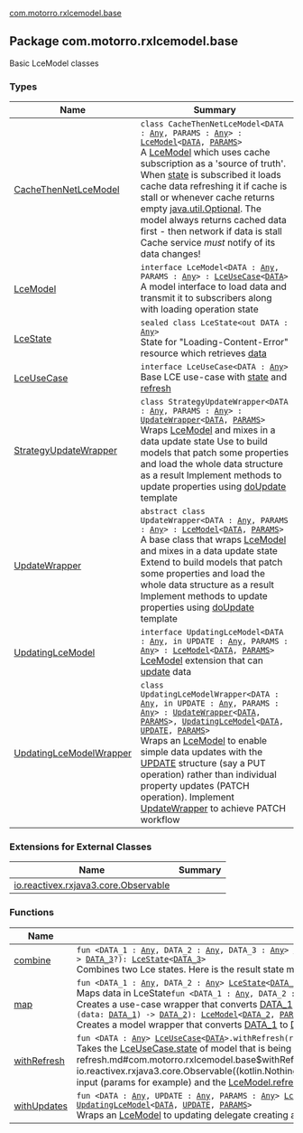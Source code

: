 [com.motorro.rxlcemodel.base](./index.md)

## Package com.motorro.rxlcemodel.base

Basic LceModel classes

### Types

| Name | Summary |
|---|---|
| [CacheThenNetLceModel](-cache-then-net-lce-model/index.md) | `class CacheThenNetLceModel<DATA : `[`Any`](https://kotlinlang.org/api/latest/jvm/stdlib/kotlin/-any/index.html)`, PARAMS : `[`Any`](https://kotlinlang.org/api/latest/jvm/stdlib/kotlin/-any/index.html)`> : `[`LceModel`](-lce-model/index.md)`<`[`DATA`](-cache-then-net-lce-model/index.md#DATA)`, `[`PARAMS`](-cache-then-net-lce-model/index.md#PARAMS)`>`<br>A [LceModel](-lce-model/index.md) which uses cache subscription as a 'source of truth'. When [state](-cache-then-net-lce-model/state.md) is subscribed it loads cache data refreshing it if cache is stall or whenever cache returns empty [java.util.Optional](http://docs.oracle.com/javase/6/docs/api/java/util/Optional.html). The model always returns cached data first - then network if data is stall Cache service *must* notify of its data changes! |
| [LceModel](-lce-model/index.md) | `interface LceModel<DATA : `[`Any`](https://kotlinlang.org/api/latest/jvm/stdlib/kotlin/-any/index.html)`, PARAMS : `[`Any`](https://kotlinlang.org/api/latest/jvm/stdlib/kotlin/-any/index.html)`> : `[`LceUseCase`](-lce-use-case/index.md)`<`[`DATA`](-lce-model/index.md#DATA)`>`<br>A model interface to load data and transmit it to subscribers along with loading operation state |
| [LceState](-lce-state/index.md) | `sealed class LceState<out DATA : `[`Any`](https://kotlinlang.org/api/latest/jvm/stdlib/kotlin/-any/index.html)`>`<br>State for "Loading-Content-Error" resource which retrieves [data](-lce-state/data.md) |
| [LceUseCase](-lce-use-case/index.md) | `interface LceUseCase<DATA : `[`Any`](https://kotlinlang.org/api/latest/jvm/stdlib/kotlin/-any/index.html)`>`<br>Base LCE use-case with [state](-lce-use-case/state.md) and [refresh](-lce-use-case/refresh.md) |
| [StrategyUpdateWrapper](-strategy-update-wrapper/index.md) | `class StrategyUpdateWrapper<DATA : `[`Any`](https://kotlinlang.org/api/latest/jvm/stdlib/kotlin/-any/index.html)`, PARAMS : `[`Any`](https://kotlinlang.org/api/latest/jvm/stdlib/kotlin/-any/index.html)`> : `[`UpdateWrapper`](-update-wrapper/index.md)`<`[`DATA`](-strategy-update-wrapper/index.md#DATA)`, `[`PARAMS`](-strategy-update-wrapper/index.md#PARAMS)`>`<br>Wraps [LceModel](-lce-model/index.md) and mixes in a data update state Use to build models that patch some properties and load the whole data structure as a result Implement methods to update properties using [doUpdate](-update-wrapper/do-update.md) template |
| [UpdateWrapper](-update-wrapper/index.md) | `abstract class UpdateWrapper<DATA : `[`Any`](https://kotlinlang.org/api/latest/jvm/stdlib/kotlin/-any/index.html)`, PARAMS : `[`Any`](https://kotlinlang.org/api/latest/jvm/stdlib/kotlin/-any/index.html)`> : `[`LceModel`](-lce-model/index.md)`<`[`DATA`](-update-wrapper/index.md#DATA)`, `[`PARAMS`](-update-wrapper/index.md#PARAMS)`>`<br>A base class that wraps [LceModel](-lce-model/index.md) and mixes in a data update state Extend to build models that patch some properties and load the whole data structure as a result Implement methods to update properties using [doUpdate](-update-wrapper/do-update.md) template |
| [UpdatingLceModel](-updating-lce-model/index.md) | `interface UpdatingLceModel<DATA : `[`Any`](https://kotlinlang.org/api/latest/jvm/stdlib/kotlin/-any/index.html)`, in UPDATE : `[`Any`](https://kotlinlang.org/api/latest/jvm/stdlib/kotlin/-any/index.html)`, PARAMS : `[`Any`](https://kotlinlang.org/api/latest/jvm/stdlib/kotlin/-any/index.html)`> : `[`LceModel`](-lce-model/index.md)`<`[`DATA`](-updating-lce-model/index.md#DATA)`, `[`PARAMS`](-updating-lce-model/index.md#PARAMS)`>`<br>[LceModel](-lce-model/index.md) extension that can [update](-updating-lce-model/update.md) data |
| [UpdatingLceModelWrapper](-updating-lce-model-wrapper/index.md) | `class UpdatingLceModelWrapper<DATA : `[`Any`](https://kotlinlang.org/api/latest/jvm/stdlib/kotlin/-any/index.html)`, in UPDATE : `[`Any`](https://kotlinlang.org/api/latest/jvm/stdlib/kotlin/-any/index.html)`, PARAMS : `[`Any`](https://kotlinlang.org/api/latest/jvm/stdlib/kotlin/-any/index.html)`> : `[`UpdateWrapper`](-update-wrapper/index.md)`<`[`DATA`](-updating-lce-model-wrapper/index.md#DATA)`, `[`PARAMS`](-updating-lce-model-wrapper/index.md#PARAMS)`>, `[`UpdatingLceModel`](-updating-lce-model/index.md)`<`[`DATA`](-updating-lce-model-wrapper/index.md#DATA)`, `[`UPDATE`](-updating-lce-model-wrapper/index.md#UPDATE)`, `[`PARAMS`](-updating-lce-model-wrapper/index.md#PARAMS)`>`<br>Wraps an [LceModel](-lce-model/index.md) to enable simple data updates with the [UPDATE](-updating-lce-model-wrapper/index.md#UPDATE) structure (say a PUT operation) rather than individual property updates (PATCH operation). Implement [UpdateWrapper](-update-wrapper/index.md) to achieve PATCH workflow |

### Extensions for External Classes

| Name | Summary |
|---|---|
| [io.reactivex.rxjava3.core.Observable](io.reactivex.rxjava3.core.-observable/index.md) |  |

### Functions

| Name | Summary |
|---|---|
| [combine](combine.md) | `fun <DATA_1 : `[`Any`](https://kotlinlang.org/api/latest/jvm/stdlib/kotlin/-any/index.html)`, DATA_2 : `[`Any`](https://kotlinlang.org/api/latest/jvm/stdlib/kotlin/-any/index.html)`, DATA_3 : `[`Any`](https://kotlinlang.org/api/latest/jvm/stdlib/kotlin/-any/index.html)`> `[`LceState`](-lce-state/index.md)`<`[`DATA_1`](combine.md#DATA_1)`>.combine(other: `[`LceState`](-lce-state/index.md)`<`[`DATA_2`](combine.md#DATA_2)`>, mapper: (data1: `[`DATA_1`](combine.md#DATA_1)`?, data2: `[`DATA_2`](combine.md#DATA_2)`?) -> `[`DATA_3`](combine.md#DATA_3)`?): `[`LceState`](-lce-state/index.md)`<`[`DATA_3`](combine.md#DATA_3)`>`<br>Combines two Lce states. Here is the result state matrix | Receiver   | other      | Result     | |------------|------------|------------| | Loading    | Loading    | Loading    | | Loading    | Content    | Loading    | | Loading    | Error      | Error      | | Loading    | Terminated | Terminated | | Content    | Loading    | Loading    | | Content    | Content    | Content*   | | Content    | Error      | Error      | | Content    | Terminated | Terminated | | Error      | Loading    | Error      | | Error      | Content    | Error      | | Error      | Error      | Error      | | Error      | Terminated | Terminated | | Terminated | Loading    | Terminated | | Terminated | Content    | Terminated | | Terminated | Error      | Terminated | | Terminated | Terminated | Terminated | |
| [map](map.md) | `fun <DATA_1 : `[`Any`](https://kotlinlang.org/api/latest/jvm/stdlib/kotlin/-any/index.html)`, DATA_2 : `[`Any`](https://kotlinlang.org/api/latest/jvm/stdlib/kotlin/-any/index.html)`> `[`LceState`](-lce-state/index.md)`<`[`DATA_1`](map.md#DATA_1)`>.map(mapper: (data: `[`DATA_1`](map.md#DATA_1)`) -> `[`DATA_2`](map.md#DATA_2)`): `[`LceState`](-lce-state/index.md)`<`[`DATA_2`](map.md#DATA_2)`>`<br>Maps data in LceState`fun <DATA_1 : `[`Any`](https://kotlinlang.org/api/latest/jvm/stdlib/kotlin/-any/index.html)`, DATA_2 : `[`Any`](https://kotlinlang.org/api/latest/jvm/stdlib/kotlin/-any/index.html)`> `[`LceUseCase`](-lce-use-case/index.md)`<`[`DATA_1`](map.md#DATA_1)`>.map(mapper: (data: `[`DATA_1`](map.md#DATA_1)`) -> `[`DATA_2`](map.md#DATA_2)`): `[`LceUseCase`](-lce-use-case/index.md)`<`[`DATA_2`](map.md#DATA_2)`>`<br>Creates a use-case wrapper that converts [DATA_1](map.md#DATA_1) to [DATA_2](map.md#DATA_2)`fun <DATA_1 : `[`Any`](https://kotlinlang.org/api/latest/jvm/stdlib/kotlin/-any/index.html)`, DATA_2 : `[`Any`](https://kotlinlang.org/api/latest/jvm/stdlib/kotlin/-any/index.html)`, PARAMS : `[`Any`](https://kotlinlang.org/api/latest/jvm/stdlib/kotlin/-any/index.html)`> `[`LceModel`](-lce-model/index.md)`<`[`DATA_1`](map.md#DATA_1)`, `[`PARAMS`](map.md#PARAMS)`>.map(mapper: (data: `[`DATA_1`](map.md#DATA_1)`) -> `[`DATA_2`](map.md#DATA_2)`): `[`LceModel`](-lce-model/index.md)`<`[`DATA_2`](map.md#DATA_2)`, `[`PARAMS`](map.md#PARAMS)`>`<br>Creates a model wrapper that converts [DATA_1](map.md#DATA_1) to [DATA_2](map.md#DATA_2) |
| [withRefresh](with-refresh.md) | `fun <DATA : `[`Any`](https://kotlinlang.org/api/latest/jvm/stdlib/kotlin/-any/index.html)`> `[`LceUseCase`](-lce-use-case/index.md)`<`[`DATA`](with-refresh.md#DATA)`>.withRefresh(refreshStream: `[`Observable`](http://reactivex.io/RxJava/3.x/javadoc/io/reactivex/rxjava3/core/Observable.html)`<in `[`Nothing`](https://kotlinlang.org/api/latest/jvm/stdlib/kotlin/-nothing/index.html)`>): `[`Observable`](http://reactivex.io/RxJava/3.x/javadoc/io/reactivex/rxjava3/core/Observable.html)`<`[`LceState`](-lce-state/index.md)`<`[`DATA`](with-refresh.md#DATA)`>>`<br>Takes the [LceUseCase.state](-lce-use-case/state.md) of model that is being refreshed each time [refreshStream](with-refresh.md#com.motorro.rxlcemodel.base$withRefresh(com.motorro.rxlcemodel.base.LceUseCase((com.motorro.rxlcemodel.base.withRefresh.DATA)), io.reactivex.rxjava3.core.Observable((kotlin.Nothing)))/refreshStream) emits a value Useful when you create a model as a result of mapping of some input (params for example) and the [LceModel.refresh](-lce-use-case/refresh.md) property becomes invisible for the outside world |
| [withUpdates](with-updates.md) | `fun <DATA : `[`Any`](https://kotlinlang.org/api/latest/jvm/stdlib/kotlin/-any/index.html)`, UPDATE : `[`Any`](https://kotlinlang.org/api/latest/jvm/stdlib/kotlin/-any/index.html)`, PARAMS : `[`Any`](https://kotlinlang.org/api/latest/jvm/stdlib/kotlin/-any/index.html)`> `[`LceModel`](-lce-model/index.md)`<`[`DATA`](with-updates.md#DATA)`, `[`PARAMS`](with-updates.md#PARAMS)`>.withUpdates(serviceSet: `[`UpdatingServiceSet`](../com.motorro.rxlcemodel.base.service/-updating-service-set/index.md)`<`[`DATA`](with-updates.md#DATA)`, `[`UPDATE`](with-updates.md#UPDATE)`, `[`PARAMS`](with-updates.md#PARAMS)`>): `[`UpdatingLceModel`](-updating-lce-model/index.md)`<`[`DATA`](with-updates.md#DATA)`, `[`UPDATE`](with-updates.md#UPDATE)`, `[`PARAMS`](with-updates.md#PARAMS)`>`<br>Wraps an [LceModel](-lce-model/index.md) to updating delegate creating an [UpdatingLceModel](-updating-lce-model/index.md) |
